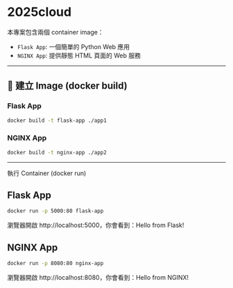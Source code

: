 # 2025cloud

本專案包含兩個 container image：
- `Flask App`: 一個簡單的 Python Web 應用
- `NGINX App`: 提供靜態 HTML 頁面的 Web 服務

---

## 🔧 建立 Image (docker build)

### Flask App
```bash
docker build -t flask-app ./app1
```

### NGINX App
```bash
docker build -t nginx-app ./app2
```
---
執行 Container (docker run)

## Flask App
```bash
docker run -p 5000:80 flask-app
```

瀏覽器開啟 http://localhost:5000，你會看到：Hello from Flask!

## NGINX App
```bash
docker run -p 8080:80 nginx-app
```

瀏覽器開啟 http://localhost:8080，你會看到：Hello from NGINX!
